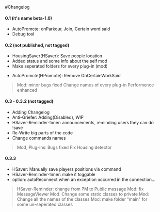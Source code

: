 #Changelog

#### 0.1 (it's name beta-1.0)
+ AutoPromote: onParkour, Join, Certain word said
+ Debug tool

#### 0.2 (not published, not tagged)
+ HousingSaver(HSaver): Save people location
+ Added status and some info about the self mod
+ Make seperated folders for every plug-in (mod)
- AutoPromote(HPromote): Remove OnCertainWorkSaid
> Mod: minor bugs fixed
> Change names of every plug-in
> Performence enhanced

#### 0.3 - 0.3.2 (not tagged)
+ Adding Changelog
+ Anti-Griefer: Adding(Disabled), WIP
+ HSaver-Reminder-timer: announcements, reminding users they can do !save
+ Re-Write big parts of the code
+ Change commands names
> Mod, Plug-ins: Bugs fixed
> Fix Housing detector

#### 0.3.3
+ HSaver: Manually save players positions via command
+ HSaver-Reminder-timer: make it toggable
+ option: autoReconnect when an exception occurred in the connection...
> HSaver-Reminder: change from PM to Public message
> Mod: fix MessageViewer
> Mod: Change some static classes to private
> Mod: Change all the names of the classes
> Mod: make folder "main" for some un-seperated classes
> 
